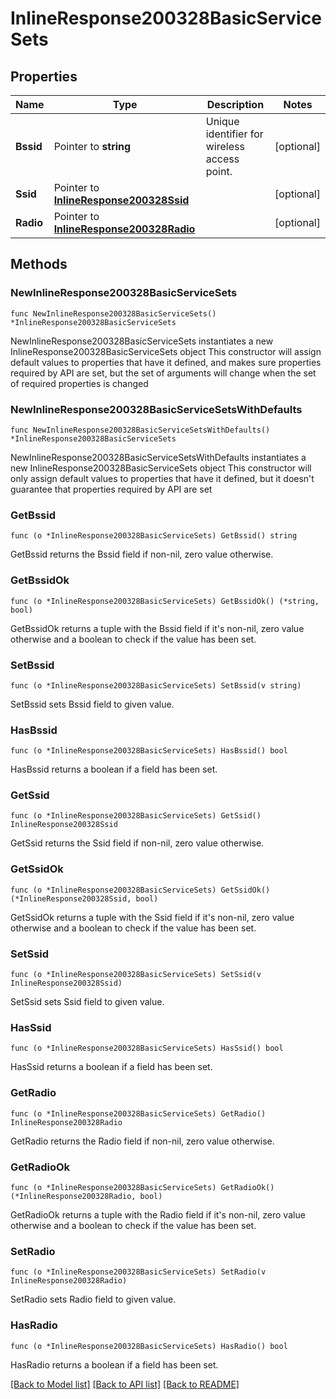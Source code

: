 # InlineResponse200328BasicServiceSets

## Properties

Name | Type | Description | Notes
------------ | ------------- | ------------- | -------------
**Bssid** | Pointer to **string** | Unique identifier for wireless access point. | [optional] 
**Ssid** | Pointer to [**InlineResponse200328Ssid**](InlineResponse200328Ssid.md) |  | [optional] 
**Radio** | Pointer to [**InlineResponse200328Radio**](InlineResponse200328Radio.md) |  | [optional] 

## Methods

### NewInlineResponse200328BasicServiceSets

`func NewInlineResponse200328BasicServiceSets() *InlineResponse200328BasicServiceSets`

NewInlineResponse200328BasicServiceSets instantiates a new InlineResponse200328BasicServiceSets object
This constructor will assign default values to properties that have it defined,
and makes sure properties required by API are set, but the set of arguments
will change when the set of required properties is changed

### NewInlineResponse200328BasicServiceSetsWithDefaults

`func NewInlineResponse200328BasicServiceSetsWithDefaults() *InlineResponse200328BasicServiceSets`

NewInlineResponse200328BasicServiceSetsWithDefaults instantiates a new InlineResponse200328BasicServiceSets object
This constructor will only assign default values to properties that have it defined,
but it doesn't guarantee that properties required by API are set

### GetBssid

`func (o *InlineResponse200328BasicServiceSets) GetBssid() string`

GetBssid returns the Bssid field if non-nil, zero value otherwise.

### GetBssidOk

`func (o *InlineResponse200328BasicServiceSets) GetBssidOk() (*string, bool)`

GetBssidOk returns a tuple with the Bssid field if it's non-nil, zero value otherwise
and a boolean to check if the value has been set.

### SetBssid

`func (o *InlineResponse200328BasicServiceSets) SetBssid(v string)`

SetBssid sets Bssid field to given value.

### HasBssid

`func (o *InlineResponse200328BasicServiceSets) HasBssid() bool`

HasBssid returns a boolean if a field has been set.

### GetSsid

`func (o *InlineResponse200328BasicServiceSets) GetSsid() InlineResponse200328Ssid`

GetSsid returns the Ssid field if non-nil, zero value otherwise.

### GetSsidOk

`func (o *InlineResponse200328BasicServiceSets) GetSsidOk() (*InlineResponse200328Ssid, bool)`

GetSsidOk returns a tuple with the Ssid field if it's non-nil, zero value otherwise
and a boolean to check if the value has been set.

### SetSsid

`func (o *InlineResponse200328BasicServiceSets) SetSsid(v InlineResponse200328Ssid)`

SetSsid sets Ssid field to given value.

### HasSsid

`func (o *InlineResponse200328BasicServiceSets) HasSsid() bool`

HasSsid returns a boolean if a field has been set.

### GetRadio

`func (o *InlineResponse200328BasicServiceSets) GetRadio() InlineResponse200328Radio`

GetRadio returns the Radio field if non-nil, zero value otherwise.

### GetRadioOk

`func (o *InlineResponse200328BasicServiceSets) GetRadioOk() (*InlineResponse200328Radio, bool)`

GetRadioOk returns a tuple with the Radio field if it's non-nil, zero value otherwise
and a boolean to check if the value has been set.

### SetRadio

`func (o *InlineResponse200328BasicServiceSets) SetRadio(v InlineResponse200328Radio)`

SetRadio sets Radio field to given value.

### HasRadio

`func (o *InlineResponse200328BasicServiceSets) HasRadio() bool`

HasRadio returns a boolean if a field has been set.


[[Back to Model list]](../README.md#documentation-for-models) [[Back to API list]](../README.md#documentation-for-api-endpoints) [[Back to README]](../README.md)


